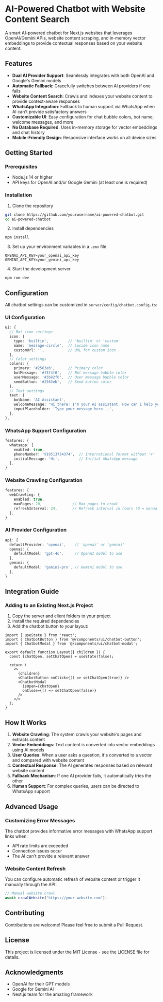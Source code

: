 # AI-Powered Chatbot with Website Content Search

A smart AI-powered chatbot for Next.js websites that leverages OpenAI/Gemini APIs, website content scraping, and in-memory vector embeddings to provide contextual responses based on your website content.

## Features

- **Dual AI Provider Support**: Seamlessly integrates with both OpenAI and Google's Gemini models
- **Automatic Fallback**: Gracefully switches between AI providers if one fails
- **Website Content Search**: Crawls and indexes your website content to provide context-aware responses
- **WhatsApp Integration**: Fallback to human support via WhatsApp when AI can't provide satisfactory answers
- **Customizable UI**: Easy configuration for chat bubble colors, bot name, welcome messages, and more
- **No Database Required**: Uses in-memory storage for vector embeddings and chat history
- **Mobile-Friendly Design**: Responsive interface works on all device sizes

## Getting Started

### Prerequisites

- Node.js 14 or higher
- API keys for OpenAI and/or Google Gemini (at least one is required)

### Installation

1. Clone the repository
```bash
git clone https://github.com/yourusername/ai-powered-chatbot.git
cd ai-powered-chatbot
```

2. Install dependencies
```bash
npm install
```

3. Set up your environment variables in a `.env` file
```
OPENAI_API_KEY=your_openai_api_key
GEMINI_API_KEY=your_gemini_api_key
```

4. Start the development server
```bash
npm run dev
```

## Configuration

All chatbot settings can be customized in `server/config/chatbot.config.ts`:

### UI Configuration
```typescript
ui: {
  // Bot icon settings
  icon: {
    type: 'builtin',         // 'builtin' or 'custom'
    name: 'message-circle',  // Lucide icon name
    customUrl: '',           // URL for custom icon
  },
  // Color settings
  colors: {
    primary: '#2563eb',      // Primary color
    botMessage: '#f3f4f6',   // Bot message bubble color
    userMessage: '#3b82f6',  // User message bubble color
    sendButton: '#2563eb',   // Send button color
  },
  // Text settings
  text: {
    botName: 'AI Assistant',
    welcomeMessage: "Hi there! I'm your AI assistant. How can I help you today?",
    inputPlaceholder: 'Type your message here...',
  },
},
```

### WhatsApp Support Configuration
```typescript
features: {
  whatsapp: {
    enabled: true,
    phoneNumber: '919513734374',  // International format without '+'
    initialMessage: 'Hi',         // Initial WhatsApp message
  },
}
```

### Website Crawling Configuration
```typescript
features: {
  webCrawling: {
    enabled: true,
    maxPages: 20,              // Max pages to crawl
    refreshInterval: 24,       // Refresh interval in hours (0 = manual only)
  },
}
```

### AI Provider Configuration
```typescript
api: {
  defaultProvider: 'openai',    // 'openai' or 'gemini'
  openai: {
    defaultModel: 'gpt-4o',     // OpenAI model to use
  },
  gemini: {
    defaultModel: 'gemini-pro', // Gemini model to use
  },
}
```

## Integration Guide

### Adding to an Existing Next.js Project

1. Copy the server and client folders to your project
2. Install the required dependencies
3. Add the chatbot button to your layout:

```tsx
import { useState } from 'react';
import { ChatbotButton } from '@/components/ui/chatbot-button';
import { ChatbotModal } from '@/components/ui/chatbot-modal';

export default function Layout({ children }) {
  const [chatOpen, setChatOpen] = useState(false);
  
  return (
    <>
      {children}
      <ChatbotButton onClick={() => setChatOpen(true)} />
      <ChatbotModal 
        isOpen={chatOpen} 
        onClose={() => setChatOpen(false)} 
      />
    </>
  );
}
```

## How It Works

1. **Website Crawling**: The system crawls your website's pages and extracts content
2. **Vector Embeddings**: Text content is converted into vector embeddings using AI models
3. **User Queries**: When a user asks a question, it's converted to a vector and compared with website content
4. **Contextual Response**: The AI generates responses based on relevant website content
5. **Fallback Mechanism**: If one AI provider fails, it automatically tries the other
6. **Human Support**: For complex queries, users can be directed to WhatsApp support

## Advanced Usage

### Customizing Error Messages

The chatbot provides informative error messages with WhatsApp support links when:
- API rate limits are exceeded
- Connection issues occur
- The AI can't provide a relevant answer

### Website Content Refresh

You can configure automatic refresh of website content or trigger it manually through the API:

```typescript
// Manual website crawl
await crawlWebsite('https://your-website.com');
```

## Contributing

Contributions are welcome! Please feel free to submit a Pull Request.

## License

This project is licensed under the MIT License - see the LICENSE file for details.

## Acknowledgments

- OpenAI for their GPT models
- Google for Gemini AI
- Next.js team for the amazing framework